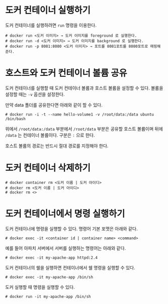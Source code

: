 # 도커 컨테이너 실행하기 

도커 컨테이너를 실행하려면  `run` 명령을 이용한다.

~~~  
# docker run <도커 이미지> → 도커 이미지를 foreground 로 실행한다.
# docker run -d <도커 이미지> → 도커 이미지를 background 로 실행한다.
# docker run -p 8081:8080 <도커 이미지> → 포트를 8081포트를 8080포트로 매핑해준다.
~~~

# 호스트와 도커 컨테이너 볼륨 공유

도커 컨테이너를 실행할 때 도커 컨테이너 볼륨과 호스트 볼륨을 설정할 수 있다.  볼륨을 설정할 때는 `-v` 옵션을 설정한다.  

만약 data 폴더를 공유한다면 아래와 같이 할 수 있다.

```
# docker run -i -t --name hello-volume1 -v /root/data:/data ubuntu /bin/bash
```

위에서 `/root/data:/data` 부분에서 `/root/data` 부분은 공유할 호스트 볼륨이며 뒤에 `/data`  는 컨테이너 볼륨이다.  구분은 `:`  으로 한다. 

호스트 볼륨의 경로는 반드시 절대 경로를 지정해야 한다.

# 도커 컨테이너 삭제하기 

~~~
# docker container rm <도커 이름 | 도커 아이디>
# docker rm <도커 이름 | 도커 아이디>
# docker rm <>
~~~



# 도커 컨테이너에서 명령 실행하기

도커 컨테이너에 명령을 실행할 수  있다. 명령어 기본 포맷은 아래와 같다.

```
# docker exec -it <container id | container name> <command>
```

예를 들어 아파치 서버에서 서버를 실행하는 명령어는 아래와 같다. 

```
# docker exec -it my-apache-app httpd:2.4
```

도커 컨테이너의 쉘을 실행하면  컨테이너에서 쉘 명령을 실행할 수 있다. 

```
# docker exec -it my-apache-app /bin/sh
```

도커 실행할 때  명령을 실행할 수 있다.

~~~
# docker run -it my-apache-app /bin/sh
~~~

 

